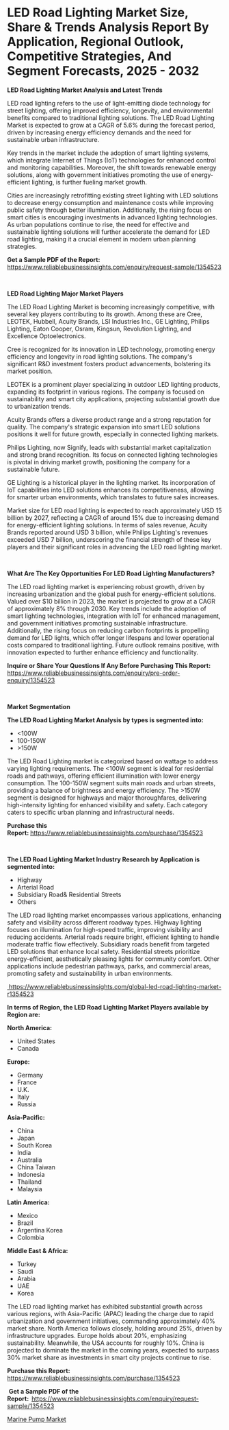 <p><h1>LED Road Lighting Market Size, Share & Trends Analysis Report By Application, Regional Outlook, Competitive Strategies, And Segment Forecasts, 2025 - 2032</h1></p><p><strong>LED Road Lighting Market Analysis and Latest Trends</strong></p>
<p><p>LED road lighting refers to the use of light-emitting diode technology for street lighting, offering improved efficiency, longevity, and environmental benefits compared to traditional lighting solutions. The LED Road Lighting Market is expected to grow at a CAGR of 5.6% during the forecast period, driven by increasing energy efficiency demands and the need for sustainable urban infrastructure. </p><p>Key trends in the market include the adoption of smart lighting systems, which integrate Internet of Things (IoT) technologies for enhanced control and monitoring capabilities. Moreover, the shift towards renewable energy solutions, along with government initiatives promoting the use of energy-efficient lighting, is further fueling market growth. </p><p>Cities are increasingly retrofitting existing street lighting with LED solutions to decrease energy consumption and maintenance costs while improving public safety through better illumination. Additionally, the rising focus on smart cities is encouraging investments in advanced lighting technologies. As urban populations continue to rise, the need for effective and sustainable lighting solutions will further accelerate the demand for LED road lighting, making it a crucial element in modern urban planning strategies.</p></p>
<p><strong>Get a Sample PDF of the Report:&nbsp;</strong> <a href="https://www.reliablebusinessinsights.com/enquiry/request-sample/1354523?utm_campaign=2173&utm_medium=2&utm_source=Github&utm_content=ia&utm_term=22022025&utm_id=led-road-lighting">https://www.reliablebusinessinsights.com/enquiry/request-sample/1354523</a></p>
<p>&nbsp;</p>
<p><strong>LED Road Lighting Major Market Players</strong></p>
<p><p>The LED Road Lighting Market is becoming increasingly competitive, with several key players contributing to its growth. Among these are Cree, LEOTEK, Hubbell, Acuity Brands, LSI Industries Inc., GE Lighting, Philips Lighting, Eaton Cooper, Osram, Kingsun, Revolution Lighting, and Excellence Optoelectronics.</p><p>Cree is recognized for its innovation in LED technology, promoting energy efficiency and longevity in road lighting solutions. The company's significant R&D investment fosters product advancements, bolstering its market position.</p><p>LEOTEK is a prominent player specializing in outdoor LED lighting products, expanding its footprint in various regions. The company is focused on sustainability and smart city applications, projecting substantial growth due to urbanization trends.</p><p>Acuity Brands offers a diverse product range and a strong reputation for quality. The company's strategic expansion into smart LED solutions positions it well for future growth, especially in connected lighting markets.</p><p>Philips Lighting, now Signify, leads with substantial market capitalization and strong brand recognition. Its focus on connected lighting technologies is pivotal in driving market growth, positioning the company for a sustainable future.</p><p>GE Lighting is a historical player in the lighting market. Its incorporation of IoT capabilities into LED solutions enhances its competitiveness, allowing for smarter urban environments, which translates to future sales increases.</p><p>Market size for LED road lighting is expected to reach approximately USD 15 billion by 2027, reflecting a CAGR of around 15% due to increasing demand for energy-efficient lighting solutions. In terms of sales revenue, Acuity Brands reported around USD 3 billion, while Philips Lighting's revenues exceeded USD 7 billion, underscoring the financial strength of these key players and their significant roles in advancing the LED road lighting market.</p></p>
<p>&nbsp;</p>
<p><strong>What Are The Key Opportunities For LED Road Lighting Manufacturers?</strong></p>
<p><p>The LED road lighting market is experiencing robust growth, driven by increasing urbanization and the global push for energy-efficient solutions. Valued over $10 billion in 2023, the market is projected to grow at a CAGR of approximately 8% through 2030. Key trends include the adoption of smart lighting technologies, integration with IoT for enhanced management, and government initiatives promoting sustainable infrastructure. Additionally, the rising focus on reducing carbon footprints is propelling demand for LED lights, which offer longer lifespans and lower operational costs compared to traditional lighting. Future outlook remains positive, with innovation expected to further enhance efficiency and functionality.</p></p>
<p><strong>Inquire or Share Your Questions If Any Before Purchasing This Report:</strong> <a href="https://www.reliablebusinessinsights.com/enquiry/pre-order-enquiry/1354523?utm_campaign=2173&utm_medium=2&utm_source=Github&utm_content=ia&utm_term=22022025&utm_id=led-road-lighting">https://www.reliablebusinessinsights.com/enquiry/pre-order-enquiry/1354523</a></p>
<p>&nbsp;</p>
<p><strong>Market Segmentation</strong></p>
<p><strong>The LED Road Lighting Market Analysis by types is segmented into:</strong></p>
<p><ul><li><100W</li><li>100-150W</li><li>>150W</li></ul></p>
<p><p>The LED Road Lighting market is categorized based on wattage to address varying lighting requirements. The <100W segment is ideal for residential roads and pathways, offering efficient illumination with lower energy consumption. The 100-150W segment suits main roads and urban streets, providing a balance of brightness and energy efficiency. The >150W segment is designed for highways and major thoroughfares, delivering high-intensity lighting for enhanced visibility and safety. Each category caters to specific urban planning and infrastructural needs.</p></p>
<p><strong>Purchase this Report:&nbsp;</strong><a href="https://www.reliablebusinessinsights.com/purchase/1354523?utm_campaign=2173&utm_medium=2&utm_source=Github&utm_content=ia&utm_term=22022025&utm_id=led-road-lighting">https://www.reliablebusinessinsights.com/purchase/1354523</a></p>
<p>&nbsp;</p>
<p><strong>The LED Road Lighting Market Industry Research by Application is segmented into:</strong></p>
<p><ul><li>Highway</li><li>Arterial Road</li><li>Subsidiary Road& Residential Streets</li><li>Others</li></ul></p>
<p><p>The LED road lighting market encompasses various applications, enhancing safety and visibility across different roadway types. Highway lighting focuses on illumination for high-speed traffic, improving visibility and reducing accidents. Arterial roads require bright, efficient lighting to handle moderate traffic flow effectively. Subsidiary roads benefit from targeted LED solutions that enhance local safety. Residential streets prioritize energy-efficient, aesthetically pleasing lights for community comfort. Other applications include pedestrian pathways, parks, and commercial areas, promoting safety and sustainability in urban environments.</p></p>
<p><a href="https://www.reliablebusinessinsights.com/global-led-road-lighting-market-r1354523?utm_campaign=2173&utm_medium=2&utm_source=Github&utm_content=ia&utm_term=22022025&utm_id=led-road-lighting">&nbsp;https://www.reliablebusinessinsights.com/global-led-road-lighting-market-r1354523</a></p>
<p><strong>In terms of Region, the LED Road Lighting Market Players available by Region are:</strong></p>
<p>
    <p> <strong> North America: </strong>
        <ul>
            <li>United States</li>
            <li>Canada</li>
        </ul>
        </p> 
    <p> <strong> Europe: </strong>
        <ul>
            <li>Germany</li>
            <li>France</li>
            <li>U.K.</li>
            <li>Italy</li>
            <li>Russia</li>
        </ul>
        </p> 
    <p> <strong> Asia-Pacific: </strong>
        <ul>
            <li>China</li>
            <li>Japan</li>
            <li>South Korea</li>
            <li>India</li>
            <li>Australia</li>
            <li>China Taiwan</li>
            <li>Indonesia</li>
            <li>Thailand</li>
            <li>Malaysia</li>
        </ul>
        </p> 
    <p> <strong> Latin America: </strong>
        <ul>
            <li>Mexico</li>
            <li>Brazil</li>
            <li>Argentina Korea</li>
            <li>Colombia</li>
        </ul>
        </p> 
    <p> <strong> Middle East & Africa: </strong>
        <ul>
            <li>Turkey</li>
            <li>Saudi</li>
            <li>Arabia</li>
            <li>UAE</li>
            <li>Korea</li>
        </ul>
    </p>
    </p>
<p><p>The LED road lighting market has exhibited substantial growth across various regions, with Asia-Pacific (APAC) leading the charge due to rapid urbanization and government initiatives, commanding approximately 40% market share. North America follows closely, holding around 25%, driven by infrastructure upgrades. Europe holds about 20%, emphasizing sustainability. Meanwhile, the USA accounts for roughly 10%. China is projected to dominate the market in the coming years, expected to surpass 30% market share as investments in smart city projects continue to rise.</p></p>
<p><strong>Purchase this Report: </strong><a href="https://www.reliablebusinessinsights.com/purchase/1354523?utm_campaign=2173&utm_medium=2&utm_source=Github&utm_content=ia&utm_term=22022025&utm_id=led-road-lighting">https://www.reliablebusinessinsights.com/purchase/1354523</a></p>
<p>&nbsp;<strong>Get a Sample PDF of the Report:&nbsp;&nbsp;</strong><a href="https://www.reliablebusinessinsights.com/enquiry/request-sample/1354523?utm_campaign=2173&utm_medium=2&utm_source=Github&utm_content=ia&utm_term=22022025&utm_id=led-road-lighting">https://www.reliablebusinessinsights.com/enquiry/request-sample/1354523</a></p>
<p><strong></strong></p>
<p><p><a href="https://github.com/edacruz6/Market-Research-Report-List-1/blob/main/marine-pump-market.md?utm_campaign=2173&utm_medium=2&utm_source=Github&utm_content=ia&utm_term=22022025&utm_id=led-road-lighting">Marine Pump Market</a></p></p>
